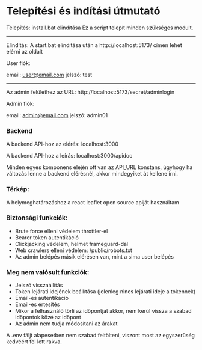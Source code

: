 # Telepítési és indítási útmutató

Telepítés:
install.bat elindítása
Ez a script telepít minden szükséges modult.
_____________________________
Elindítás:
A start.bat elindítása után a http://localhost:5173/ címen lehet elérni az oldalt

User fiók:

email: user@email.com
jelszó: test

__________________________

Az admin felülethez az URL:
http://localhost:5173/secret/adminlogin

Admin fiók:

email: admin@email.com
jelszó: admin01

### Backend

A backend API-hoz az elérés:
localhost:3000

A backend API-hoz a leírás: localhost:3000/apidoc 

Minden egyes komponens elején ott van az API_URL konstans, úgyhogy ha változás lenne a backend elérésnél, akkor mindegyiket át kellene írni.

### Térkép:
A helymeghatározáshoz a react leaflet open source apiját használtam

### Biztonsági funkciók:
- Brute force elleni védelem throttler-el
- Bearer token autentikáció
- Clickjacking védelem, helmet frameguard-dal
- Web crawlers elleni védelem: /public/robots.txt
- Az admin belépés másik elérésen van, mint a sima user belépés 

### Meg nem valósult funkciók:
- Jelszó visszaállítás
- Token lejárati idejének beállítása (jelenleg nincs lejárati ideje a tokennek)
- Email-es autentikáció
- Email-es értesítés
- Mikor a felhasználó törli az időpontját akkor, nem kerül vissza a szabad időpontok közé az időpont
- Az admin nem tudja módosítani az árakat

A .env fáljt alapesetben nem szabad feltölteni, viszont most az egyszerűség kedvéért fel lett rakva.

